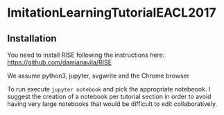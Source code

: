 # ImitationLearningTutorialEACL2017

## Installation

You need to install RISE following the instructions here: https://github.com/damianavila/RISE

We assume python3, jupyter, svgwrite and the Chrome browser

To run execute `jupyter notebook` and pick the appropriate notebeook. I suggest the creation of a notebook per tutorial section in order to avoid having very large notebooks that would be difficult to edit collaboratively.
